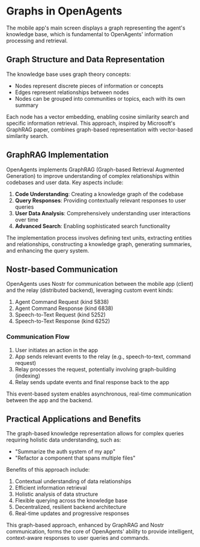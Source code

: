 # Graphs in OpenAgents

The mobile app's main screen displays a graph representing the agent's knowledge base, which is fundamental to OpenAgents' information processing and retrieval.

## Graph Structure and Data Representation

The knowledge base uses graph theory concepts:
- Nodes represent discrete pieces of information or concepts
- Edges represent relationships between nodes
- Nodes can be grouped into communities or topics, each with its own summary

Each node has a vector embedding, enabling cosine similarity search and specific information retrieval. This approach, inspired by Microsoft's GraphRAG paper, combines graph-based representation with vector-based similarity search.

## GraphRAG Implementation

OpenAgents implements GraphRAG (Graph-based Retrieval Augmented Generation) to improve understanding of complex relationships within codebases and user data. Key aspects include:

1. **Code Understanding**: Creating a knowledge graph of the codebase
2. **Query Responses**: Providing contextually relevant responses to user queries
3. **User Data Analysis**: Comprehensively understanding user interactions over time
4. **Advanced Search**: Enabling sophisticated search functionality

The implementation process involves defining text units, extracting entities and relationships, constructing a knowledge graph, generating summaries, and enhancing the query system.

## Nostr-based Communication

OpenAgents uses Nostr for communication between the mobile app (client) and the relay (distributed backend), leveraging custom event kinds:

1. Agent Command Request (kind 5838)
2. Agent Command Response (kind 6838)
3. Speech-to-Text Request (kind 5252)
4. Speech-to-Text Response (kind 6252)

### Communication Flow

1. User initiates an action in the app
2. App sends relevant events to the relay (e.g., speech-to-text, command request)
3. Relay processes the request, potentially involving graph-building (indexing)
4. Relay sends update events and final response back to the app

This event-based system enables asynchronous, real-time communication between the app and the backend.

## Practical Applications and Benefits

The graph-based knowledge representation allows for complex queries requiring holistic data understanding, such as:
- "Summarize the auth system of my app"
- "Refactor a component that spans multiple files"

Benefits of this approach include:
1. Contextual understanding of data relationships
2. Efficient information retrieval
3. Holistic analysis of data structure
4. Flexible querying across the knowledge base
5. Decentralized, resilient backend architecture
6. Real-time updates and progressive responses

This graph-based approach, enhanced by GraphRAG and Nostr communication, forms the core of OpenAgents' ability to provide intelligent, context-aware responses to user queries and commands.